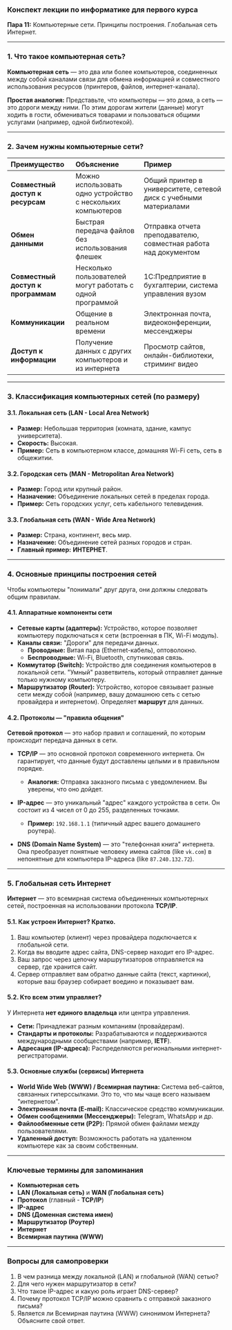 ### **Конспект лекции по информатике для первого курса**

**Пара 11:** Компьютерные сети. Принципы построения. Глобальная сеть Интернет.

---

### **1. Что такое компьютерная сеть?**

**Компьютерная сеть** — это два или более компьютеров, соединенных между собой каналами связи для обмена информацией и совместного использования ресурсов (принтеров, файлов, интернет-канала).

**Простая аналогия:** Представьте, что компьютеры — это дома, а сеть — это дороги между ними. По этим дорогам жители (данные) могут ходить в гости, обмениваться товарами и пользоваться общими услугами (например, одной библиотекой).

---

### **2. Зачем нужны компьютерные сети?**

| Преимущество | Объяснение | Пример |
| :--- | :--- | :--- |
| **Совместный доступ к ресурсам** | Можно использовать одно устройство с нескольких компьютеров | Общий принтер в университете, сетевой диск с учебными материалами |
| **Обмен данными** | Быстрая передача файлов без использования флешек | Отправка отчета преподавателю, совместная работа над документом |
| **Совместный доступ к программам** | Несколько пользователей могут работать с одной программой | 1С:Предприятие в бухгалтерии, система управления вузом |
| **Коммуникации** | Общение в реальном времени | Электронная почта, видеоконференции, мессенджеры |
| **Доступ к информации** | Получение данных с других компьютеров и из интернета | Просмотр сайтов, онлайн-библиотеки, стриминг видео |

---

### **3. Классификация компьютерных сетей (по размеру)**

#### **3.1. Локальная сеть (LAN - Local Area Network)**
*   **Размер:** Небольшая территория (комната, здание, кампус университета).
*   **Скорость:** Высокая.
*   **Пример:** Сеть в компьютерном классе, домашняя Wi-Fi сеть, сеть в общежитии.

#### **3.2. Городская сеть (MAN - Metropolitan Area Network)**
*   **Размер:** Город или крупный район.
*   **Назначение:** Объединение локальных сетей в пределах города.
*   **Пример:** Сеть городских услуг, сеть кабельного телевидения.

#### **3.3. Глобальная сеть (WAN - Wide Area Network)**
*   **Размер:** Страна, континент, весь мир.
*   **Назначение:** Объединение сетей разных городов и стран.
*   **Главный пример:** **ИНТЕРНЕТ**.

---

### **4. Основные принципы построения сетей**

Чтобы компьютеры "понимали" друг друга, они должны следовать общим правилам.

#### **4.1. Аппаратные компоненты сети**
*   **Сетевые карты (адаптеры):** Устройство, которое позволяет компьютеру подключаться к сети (встроенная в ПК, Wi-Fi модуль).
*   **Каналы связи:** "Дороги" для передачи данных.
    *   **Проводные:** Витая пара (Ethernet-кабель), оптоволокно.
    *   **Беспроводные:** Wi-Fi, Bluetooth, спутниковая связь.
*   **Коммутатор (Switch):** Устройство для соединения компьютеров в локальной сети. "Умный" разветвитель, который отправляет данные только нужному компьютеру.
*   **Маршрутизатор (Router):** Устройство, которое связывает разные сети между собой (например, вашу домашнюю сеть с сетью провайдера и интернетом). Определяет **маршрут** для данных.

#### **4.2. Протоколы — "правила общения"**
**Сетевой протокол** — это набор правил и соглашений, по которым происходит передача данных в сети.

*   **TCP/IP** — это основной протокол современного интернета. Он гарантирует, что данные будут доставлены целыми и в правильном порядке.
    *   **Аналогия:** Отправка заказного письма с уведомлением. Вы уверены, что оно дойдет.

*   **IP-адрес** — это уникальный "адрес" каждого устройства в сети. Он состоит из 4 чисел от 0 до 255, разделенных точками.
    *   **Пример:** `192.168.1.1` (типичный адрес вашего домашнего роутера).

*   **DNS (Domain Name System)** — это "телефонная книга" интернета. Она преобразует понятные человеку имена сайтов (like `vk.com`) в непонятные для компьютера IP-адреса (like `87.240.132.72`).

---

### **5. Глобальная сеть Интернет**

**Интернет** — это всемирная система объединенных компьютерных сетей, построенная на использовании протокола **TCP/IP**.

#### **5.1. Как устроен Интернет? Кратко.**

1.  Ваш компьютер (клиент) через провайдера подключается к глобальной сети.
2.  Когда вы вводите адрес сайта, DNS-сервер находит его IP-адрес.
3.  Ваш запрос через цепочку маршрутизаторов отправляется на сервер, где хранится сайт.
4.  Сервер отправляет вам обратно данные сайта (текст, картинки), которые ваш браузер собирает воедино и показывает вам.

#### **5.2. Кто всем этим управляет?**
У Интернета **нет единого владельца** или центра управления.
*   **Сети:** Принадлежат разным компаниям (провайдерам).
*   **Стандарты и протоколы:** Разрабатываются и поддерживаются международными сообществами (например, **IETF**).
*   **Адресация (IP-адреса):** Распределяются региональными интернет-регистраторами.

#### **5.3. Основные службы (сервисы) Интернета**

*   **World Wide Web (WWW) / Всемирная паутина:** Система веб-сайтов, связанных гиперссылками. Это то, что мы чаще всего называем "интернетом".
*   **Электронная почта (E-mail):** Классическое средство коммуникации.
*   **Обмен сообщениями (Мессенджеры):** Telegram, WhatsApp и др.
*   **Файлообменные сети (P2P):** Прямой обмен файлами между пользователями.
*   **Удаленный доступ:** Возможность работать на удаленном компьютере как за своим собственным.

---

### **Ключевые термины для запоминания**

*   **Компьютерная сеть**
*   **LAN (Локальная сеть)** и **WAN (Глобальная сеть)**
*   **Протокол** (главный - **TCP/IP**)
*   **IP-адрес**
*   **DNS (Доменная система имен)**
*   **Маршрутизатор (Роутер)**
*   **Интернет**
*   **Всемирная паутина (WWW)**

---

### **Вопросы для самопроверки**

1.  В чем разница между локальной (LAN) и глобальной (WAN) сетью?
2.  Для чего нужен маршрутизатор в сети?
3.  Что такое IP-адрес и какую роль играет DNS-сервер?
4.  Почему протокол TCP/IP можно сравнить с отправкой заказного письма?
5.  Является ли Всемирная паутина (WWW) синонимом Интернета? Объясните свой ответ.